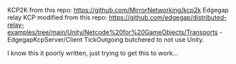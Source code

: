 ﻿KCP2K from this repo: https://github.com/MirrorNetworking/kcp2k
Edgegap relay KCP modified from this repo: https://github.com/edgegap/distributed-relay-examples/tree/main/Unity/Netcode%20for%20GameObjects/Transports
	- EdgegapKcpServer/Client TickOutgoing butchered to not use Unity.

I know this it poorly written, just trying to get this to work...